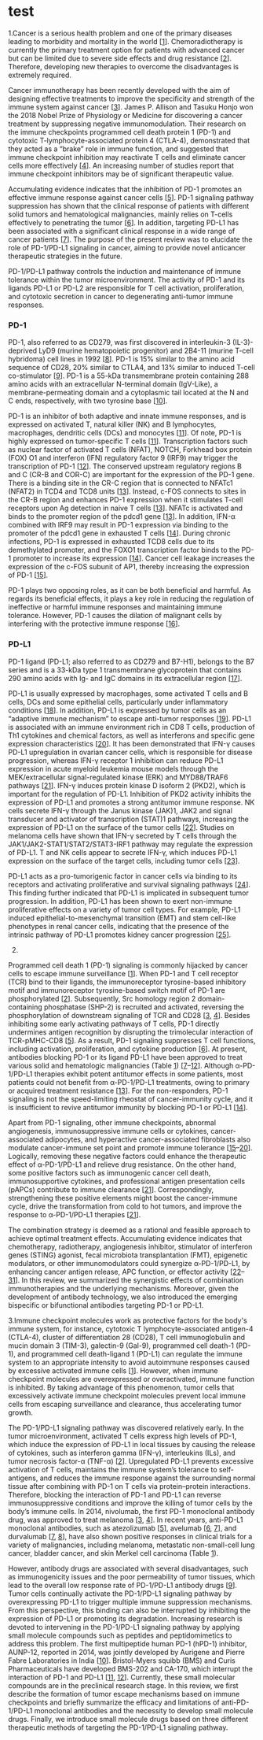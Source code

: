 # test
1.Cancer is a serious health problem and one of the primary diseases leading to morbidity and mortality in the world [[1](https://www.ncbi.nlm.nih.gov/pmc/articles/PMC7136921/#b1)]. Chemoradiotherapy is currently the primary treatment option for patients with advanced cancer but can be limited due to severe side effects and drug resistance [[2](https://www.ncbi.nlm.nih.gov/pmc/articles/PMC7136921/#b2)]. Therefore, developing new therapies to overcome the disadvantages is extremely required.

Cancer immunotherapy has been recently developed with the aim of designing effective treatments to improve the specificity and strength of the immune system against cancer [[3](https://www.ncbi.nlm.nih.gov/pmc/articles/PMC7136921/#b3)]. James P. Allison and Tasuku Honjo won the 2018 Nobel Prize of Physiology or Medicine for discovering a cancer treatment by suppressing negative immunomodulation. Their research on the immune checkpoints programmed cell death protein 1 (PD-1) and cytotoxic T-lymphocyte-associated protein 4 (CTLA-4), demonstrated that they acted as a “brake” role in immune function, and suggested that immune checkpoint inhibition may reactivate T cells and eliminate cancer cells more effectively [[4](https://www.ncbi.nlm.nih.gov/pmc/articles/PMC7136921/#b4)]. An increasing number of studies report that immune checkpoint inhibitors may be of significant therapeutic value.

Accumulating evidence indicates that the inhibition of PD-1 promotes an effective immune response against cancer cells [[5](https://www.ncbi.nlm.nih.gov/pmc/articles/PMC7136921/#b5)]. PD-1 signaling pathway suppression has shown that the clinical response of patients with different solid tumors and hematological malignancies, mainly relies on T-cells effectively to penetrating the tumor [[6](https://www.ncbi.nlm.nih.gov/pmc/articles/PMC7136921/#b6)]. In addition, targeting PD-L1 has been associated with a significant clinical response in a wide range of cancer patients [[7](https://www.ncbi.nlm.nih.gov/pmc/articles/PMC7136921/#b7)]. The purpose of the present review was to elucidate the role of PD-1/PD-L1 signaling in cancer, aiming to provide novel anticancer therapeutic strategies in the future.

PD-1/PD-L1 pathway controls the induction and maintenance of immune tolerance within the tumor microenvironment. The activity of PD-1 and its ligands PD-L1 or PD-L2 are responsible for T cell activation, proliferation, and cytotoxic secretion in cancer to degenerating anti-tumor immune responses.

### PD-1

PD-1, also referred to as CD279, was first discovered in interleukin-3 (IL-3)-deprived LyD9 (murine hematopoietic progenitor) and 2B4-11 (murine T-cell hybridoma) cell lines in 1992 [[8](https://www.ncbi.nlm.nih.gov/pmc/articles/PMC7136921/#b8)]. PD-1 is 15% similar to the amino acid sequence of CD28, 20% similar to CTLA4, and 13% similar to induced T-cell co-stimulator [[9](https://www.ncbi.nlm.nih.gov/pmc/articles/PMC7136921/#b9)]. PD-1 is a 55-kDa transmembrane protein containing 288 amino acids with an extracellular N-terminal domain (IgV-Like), a membrane-permeating domain and a cytoplasmic tail located at the N and C ends, respectively, with two tyrosine base [[10](https://www.ncbi.nlm.nih.gov/pmc/articles/PMC7136921/#b10)].

PD-1 is an inhibitor of both adaptive and innate immune responses, and is expressed on activated T, natural killer (NK) and B lymphocytes, macrophages, dendritic cells (DCs) and monocytes [[11](https://www.ncbi.nlm.nih.gov/pmc/articles/PMC7136921/#b11)]. Of note, PD-1 is highly expressed on tumor-specific T cells [[11](https://www.ncbi.nlm.nih.gov/pmc/articles/PMC7136921/#b11)]. Transcription factors such as nuclear factor of activated T cells (NFAT), NOTCH, Forkhead box protein (FOX) O1 and interferon (IFN) regulatory factor 9 (IRF9) may trigger the transcription of PD-1 [[12](https://www.ncbi.nlm.nih.gov/pmc/articles/PMC7136921/#b12)]. The conserved upstream regulatory regions B and C (CR-B and COR-C) are important for the expression of the PD-1 gene. There is a binding site in the CR-C region that is connected to NFATc1 (NFAT2) in TCD4 and TCD8 units [[13](https://www.ncbi.nlm.nih.gov/pmc/articles/PMC7136921/#b13)]. Instead, c-FOS connects to sites in the CR-B region and enhances PD-1 expression when it stimulates T-cell receptors upon Ag detection in naive T cells [[13](https://www.ncbi.nlm.nih.gov/pmc/articles/PMC7136921/#b13)]. NFATc is activated and binds to the promoter region of the pdcd1 gene [[13](https://www.ncbi.nlm.nih.gov/pmc/articles/PMC7136921/#b13)]. In addition, IFN-α combined with IRF9 may result in PD-1 expression via binding to the promoter of the pdcd1 gene in exhausted T cells [[14](https://www.ncbi.nlm.nih.gov/pmc/articles/PMC7136921/#b14)]. During chronic infections, PD-1 is expressed in exhausted TCD8 cells due to its demethylated promoter, and the FOXO1 transcription factor binds to the PD-1 promoter to increase its expression [[14](https://www.ncbi.nlm.nih.gov/pmc/articles/PMC7136921/#b14)]. Cancer cell leakage increases the expression of the c-FOS subunit of AP1, thereby increasing the expression of PD-1 [[15](https://www.ncbi.nlm.nih.gov/pmc/articles/PMC7136921/#b15)].

PD-1 plays two opposing roles, as it can be both beneficial and harmful. As regards its beneficial effects, it plays a key role in reducing the regulation of ineffective or harmful immune responses and maintaining immune tolerance. However, PD-1 causes the dilation of malignant cells by interfering with the protective immune response [[16](https://www.ncbi.nlm.nih.gov/pmc/articles/PMC7136921/#b16)].

### PD-L1

PD-1 ligand (PD-L1; also referred to as CD279 and B7-H1), belongs to the B7 series and is a 33-kDa type 1 transmembrane glycoprotein that contains 290 amino acids with Ig- and IgC domains in its extracellular region [[17](https://www.ncbi.nlm.nih.gov/pmc/articles/PMC7136921/#b17)].

PD-L1 is usually expressed by macrophages, some activated T cells and B cells, DCs and some epithelial cells, particularly under inflammatory conditions [[18](https://www.ncbi.nlm.nih.gov/pmc/articles/PMC7136921/#b18)]. In addition, PD-L1 is expressed by tumor cells as an “adaptive immune mechanism” to escape anti-tumor responses [[19](https://www.ncbi.nlm.nih.gov/pmc/articles/PMC7136921/#b19)]. PD-L1 is associated with an immune environment rich in CD8 T cells, production of Th1 cytokines and chemical factors, as well as interferons and specific gene expression characteristics [[20](https://www.ncbi.nlm.nih.gov/pmc/articles/PMC7136921/#b20)]. It has been demonstrated that IFN-γ causes PD-L1 upregulation in ovarian cancer cells, which is responsible for disease progression, whereas IFN-γ receptor 1 inhibition can reduce PD-L1 expression in acute myeloid leukemia mouse models through the MEK/extracellular signal-regulated kinase (ERK) and MYD88/TRAF6 pathways [[21](https://www.ncbi.nlm.nih.gov/pmc/articles/PMC7136921/#b21)]. IFN-γ induces protein kinase D isoform 2 (PKD2), which is important for the regulation of PD-L1. Inhibition of PKD2 activity inhibits the expression of PD-L1 and promotes a strong antitumor immune response. NK cells secrete IFN-γ through the Janus kinase (JAK)1, JAK2 and signal transducer and activator of transcription (STAT)1 pathways, increasing the expression of PD-L1 on the surface of the tumor cells [[22](https://www.ncbi.nlm.nih.gov/pmc/articles/PMC7136921/#b22)]. Studies on melanoma cells have shown that IFN-γ secreted by T cells through the JAK1/JAK2-STAT1/STAT2/STAT3-IRF1 pathway may regulate the expression of PD-L1. T and NK cells appear to secrete IFN-γ, which induces PD-L1 expression on the surface of the target cells, including tumor cells [[23](https://www.ncbi.nlm.nih.gov/pmc/articles/PMC7136921/#b23)].

PD-L1 acts as a pro-tumorigenic factor in cancer cells via binding to its receptors and activating proliferative and survival signaling pathways [[24](https://www.ncbi.nlm.nih.gov/pmc/articles/PMC7136921/#b24)]. This finding further indicated that PD-L1 is implicated in subsequent tumor progression. In addition, PD-L1 has been shown to exert non-immune proliferative effects on a variety of tumor cell types. For example, PD-L1 induced epithelial-to-mesenchymal transition (EMT) and stem cell-like phenotypes in renal cancer cells, indicating that the presence of the intrinsic pathway of PD-L1 promotes kidney cancer progression [[25](https://www.ncbi.nlm.nih.gov/pmc/articles/PMC7136921/#b25)].





2.

Programmed cell death 1 (PD-1) signaling is commonly hijacked by cancer cells to escape immune surveillance [[1](https://www.ncbi.nlm.nih.gov/pmc/articles/PMC8780712/#CR1)]. When PD-1 and T cell receptor (TCR) bind to their ligands, the immunoreceptor tyrosine-based inhibitory motif and immunoreceptor tyrosine-based switch motif of PD-1 are phosphorylated [[2](https://www.ncbi.nlm.nih.gov/pmc/articles/PMC8780712/#CR2)]. Subsequently, Src homology region 2 domain-containing phosphatase (SHP-2) is recruited and activated, reversing the phosphorylation of downstream signaling of TCR and CD28 [[3](https://www.ncbi.nlm.nih.gov/pmc/articles/PMC8780712/#CR3), [4](https://www.ncbi.nlm.nih.gov/pmc/articles/PMC8780712/#CR4)]. Besides inhibiting some early activating pathways of T cells, PD-1 directly undermines antigen recognition by disrupting the trimolecular interaction of TCR-pMHC-CD8 [[5](https://www.ncbi.nlm.nih.gov/pmc/articles/PMC8780712/#CR5)]. As a result, PD-1 signaling suppresses T cell functions, including activation, proliferation, and cytokine production [[6](https://www.ncbi.nlm.nih.gov/pmc/articles/PMC8780712/#CR6)]. At present, antibodies blocking PD-1 or its ligand PD-L1 have been approved to treat various solid and hematologic malignancies (Table [1](https://www.ncbi.nlm.nih.gov/pmc/articles/PMC8780712/table/Tab1/)) [[7](https://www.ncbi.nlm.nih.gov/pmc/articles/PMC8780712/#CR7)–[12](https://www.ncbi.nlm.nih.gov/pmc/articles/PMC8780712/#CR12)]. Although α-PD-1/PD-L1 therapies exhibit potent antitumor effects in some patients, most patients could not benefit from α-PD-1/PD-L1 treatments, owing to primary or acquired treatment resistance [[13](https://www.ncbi.nlm.nih.gov/pmc/articles/PMC8780712/#CR13)]. For the non-responders, PD-1 signaling is not the speed-limiting rheostat of cancer-immunity cycle, and it is insufficient to revive antitumor immunity by blocking PD-1 or PD-L1 [[14](https://www.ncbi.nlm.nih.gov/pmc/articles/PMC8780712/#CR14)].

Apart from PD-1 signaling, other immune checkpoints, abnormal angiogenesis, immunosuppressive immune cells or cytokines, cancer-associated adipocytes, and hyperactive cancer-associated fibroblasts also modulate cancer-immune set point and promote immune tolerance [[15](https://www.ncbi.nlm.nih.gov/pmc/articles/PMC8780712/#CR15)–[20](https://www.ncbi.nlm.nih.gov/pmc/articles/PMC8780712/#CR20)]. Logically, removing these negative factors could enhance the therapeutic effect of α-PD-1/PD-L1 and relieve drug resistance. On the other hand, some positive factors such as immunogenic cancer cell death, immunosupportive cytokines, and professional antigen presentation cells (pAPCs) contribute to immune clearance [[21](https://www.ncbi.nlm.nih.gov/pmc/articles/PMC8780712/#CR21)]. Correspondingly, strengthening these positive elements might boost the cancer-immune cycle, drive the transformation from cold to hot tumors, and improve the response to α-PD-1/PD-L1 therapies [[21](https://www.ncbi.nlm.nih.gov/pmc/articles/PMC8780712/#CR21)].

The combination strategy is deemed as a rational and feasible approach to achieve optimal treatment effects. Accumulating evidence indicates that chemotherapy, radiotherapy, angiogenesis inhibitor, stimulator of interferon genes (STING) agonist, fecal microbiota transplantation (FMT), epigenetic modulators, or other immunomodulators could synergize α-PD-1/PD-L1, by enhancing cancer antigen release, APC function, or effector activity [[22](https://www.ncbi.nlm.nih.gov/pmc/articles/PMC8780712/#CR22)–[31](https://www.ncbi.nlm.nih.gov/pmc/articles/PMC8780712/#CR31)]. In this review, we summarized the synergistic effects of combination immunotherapies and the underlying mechanisms. Moreover, given the development of antibody technology, we also introduced the emerging bispecific or bifunctional antibodies targeting PD-1 or PD-L1.



3.Immune checkpoint molecules work as protective factors for the body's immune system, for instance, cytotoxic T lymphocyte-associated antigen-4 (CTLA-4), cluster of differentiation 28 (CD28), T cell immunoglobulin and mucin domain 3 (TIM-3), galectin-9 (Gal-9), programmed cell death-1 (PD-1), and programmed cell death-ligand 1 (PD-L1) can regulate the immune system to an appropriate intensity to avoid autoimmune responses caused by excessive activated immune cells [[1](https://www.ncbi.nlm.nih.gov/pmc/articles/PMC7921448/#CR1)]. However, when immune checkpoint molecules are overexpressed or overactivated, immune function is inhibited. By taking advantage of this phenomenon, tumor cells that excessively activate immune checkpoint molecules prevent local immune cells from escaping surveillance and clearance, thus accelerating tumor growth.

The PD-1/PD-L1 signaling pathway was discovered relatively early. In the tumor microenvironment, activated T cells express high levels of PD-1, which induce the expression of PD-L1 in local tissues by causing the release of cytokines, such as interferon gamma (IFN-γ), interleukins (ILs), and tumor necrosis factor-α (TNF-α) [[2](https://www.ncbi.nlm.nih.gov/pmc/articles/PMC7921448/#CR2)]. Upregulated PD-L1 prevents excessive activation of T cells, maintains the immune system’s tolerance to self-antigens, and reduces the immune response against the surrounding normal tissue after combining with PD-1 on T cells via protein–protein interactions. Therefore, blocking the interaction of PD-1 and PD-L1 can reverse immunosuppressive conditions and improve the killing of tumor cells by the body’s immune cells. In 2014, nivolumab, the first PD-1 monoclonal antibody drug, was approved to treat melanoma [[3](https://www.ncbi.nlm.nih.gov/pmc/articles/PMC7921448/#CR3), [4](https://www.ncbi.nlm.nih.gov/pmc/articles/PMC7921448/#CR4)]. In recent years, anti-PD-L1 monoclonal antibodies, such as atezolizumab [[5](https://www.ncbi.nlm.nih.gov/pmc/articles/PMC7921448/#CR5)], avelumab [[6](https://www.ncbi.nlm.nih.gov/pmc/articles/PMC7921448/#CR6), [7](https://www.ncbi.nlm.nih.gov/pmc/articles/PMC7921448/#CR7)], and durvalumab [[7](https://www.ncbi.nlm.nih.gov/pmc/articles/PMC7921448/#CR7), [8](https://www.ncbi.nlm.nih.gov/pmc/articles/PMC7921448/#CR8)], have also shown positive responses in clinical trials for a variety of malignancies, including melanoma, metastatic non-small-cell lung cancer, bladder cancer, and skin Merkel cell carcinoma (Table [1](https://www.ncbi.nlm.nih.gov/pmc/articles/PMC7921448/table/Tab1/)).

However, antibody drugs are associated with several disadvantages, such as immunogenicity issues and the poor permeability of tumor tissues, which lead to the overall low response rate of PD-1/PD-L1 antibody drugs [[9](https://www.ncbi.nlm.nih.gov/pmc/articles/PMC7921448/#CR9)]. Tumor cells continually activate the PD-1/PD-L1 signaling pathway by overexpressing PD-L1 to trigger multiple immune suppression mechanisms. From this perspective, this binding can also be interrupted by inhibiting the expression of PD-L1 or promoting its degradation. Increasing research is devoted to intervening in the PD-1/PD-L1 signaling pathway by applying small molecule compounds such as peptides and peptidomimetics to address this problem. The first multipeptide human PD-1 (hPD-1) inhibitor, AUNP-12, reported in 2014, was jointly developed by Aurigene and Pierre Fabre Laboratories in India [[10](https://www.ncbi.nlm.nih.gov/pmc/articles/PMC7921448/#CR10)]. Bristol-Myers squibb (BMS) and Curis Pharmaceuticals have developed BMS-202 and CA-170, which interrupt the interaction of PD-1 and PD-L1 [[11](https://www.ncbi.nlm.nih.gov/pmc/articles/PMC7921448/#CR11), [12](https://www.ncbi.nlm.nih.gov/pmc/articles/PMC7921448/#CR12)]. Currently, these small molecular compounds are in the preclinical research stage. In this review, we first describe the formation of tumor escape mechanisms based on immune checkpoints and briefly summarize the efficacy and limitations of anti-PD-1/PD-L1 monoclonal antibodies and the necessity to develop small molecule drugs. Finally, we introduce small molecule drugs based on three different therapeutic methods of targeting the PD-1/PD-L1 signaling pathway.
